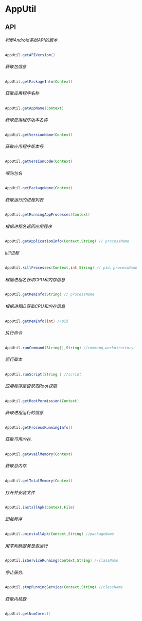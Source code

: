 # AppUtil  
  
## API
###### 判断Android系统API的版本
```JAVA
AppUtil.getAPIVersion()
```
###### 获取包信息
```JAVA
AppUtil.getPackageInfo(Context)
```
###### 获取应用程序名称
```JAVA
AppUtil.getAppName(Context)
```
###### 获取应用程序版本名称
```JAVA
AppUtil.getVersionName(Context)
```
###### 获取应用程序版本号
```JAVA
AppUtil.getVersionCode(Context)
```
###### 得到包名
```JAVA
AppUtil.getPackageName(Context)
```
###### 获取运行的进程列表
```JAVA
AppUtil.getRunningAppProcesses(Context)
```
###### 根据进程名返回应用程序
```JAVA
AppUtil.getApplicationInfo(Context,String) // processName
```
###### kill进程
```JAVA
AppUtil.killProcesses(Context,int,String) // pid，processName
```
###### 根据进程名获取CPU和内存信息
```JAVA
AppUtil.getMemInfo(String) // processName
```
###### 根据进程ID获取CPU和内存信息
```JAVA
AppUtil.getMemInfo(int) //pid
```
###### 执行命令
```JAVA
AppUtil.runCommand(String[],String) //command,workdirectory
```
###### 运行脚本
```JAVA
AppUtil.runScript(String ) //script
```
###### 应用程序是否获取Root权限
```JAVA
AppUtil.getRootPermission(Context)
```
###### 获取进程运行的信息.
```JAVA
AppUtil.getProcessRunningInfo()
```
###### 获取可用内存.
```JAVA
AppUtil.getAvailMemory(Context)
```
###### 获取总内存.
```JAVA
AppUtil.getTotalMemory(Context)
```
###### 打开并安装文件
```JAVA
AppUtil.installApk(Context,File)
```
###### 卸载程序
```JAVA
AppUtil.uninstallApk(Context,String) //packageName
```
###### 用来判断服务是否运行
```JAVA
AppUtil.isServiceRunning(Context,String) //className
```
###### 停止服务.
```JAVA
AppUtil.stopRunningService(Context,String) //className
```
###### 获取内核数
```JAVA
AppUtil.getNumCores()
```